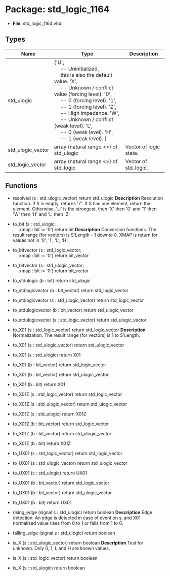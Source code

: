 # Package: std_logic_1164

- **File**: std_logic_1164.vhdl
## Types

| Name              | Type                                                                                                                                                                                                                                                                                                                                                                                                                                                                                                                                                                                                                                    | Description               |
| ----------------- | --------------------------------------------------------------------------------------------------------------------------------------------------------------------------------------------------------------------------------------------------------------------------------------------------------------------------------------------------------------------------------------------------------------------------------------------------------------------------------------------------------------------------------------------------------------------------------------------------------------------------------------- | ------------------------- |
| std_ulogic        | ('U',<br><span style="padding-left:20px">  --  Uninitialized,<br><span style="padding-left:20px"> this is also the default value. 'X',<br><span style="padding-left:20px">  --  Unknown / conflict value (forcing level). '0',<br><span style="padding-left:20px">  --  0 (forcing level). '1',<br><span style="padding-left:20px">  --  1 (forcing level). 'Z',<br><span style="padding-left:20px">  --  High impedance. 'W',<br><span style="padding-left:20px">  --  Unknown / conflict (weak level). 'L',<br><span style="padding-left:20px">  --  0 (weak level). 'H',<br><span style="padding-left:20px">  --  1 (weak level). )  |                           |
| std_ulogic_vector | array (natural range <>) of std_ulogic                                                                                                                                                                                                                                                                                                                                                                                                                                                                                                                                                                                                  |   Vector of logic state.  |
| std_logic_vector  | array (natural range <>) of std_logic                                                                                                                                                                                                                                                                                                                                                                                                                                                                                                                                                                                                   |   Vector of std_logic.    |
## Functions
- resolved <font id="function_arguments">(s : std_ulogic_vector) </font> <font id="function_return">return std_ulogic </font>
**Description**
  Resolution function.
  If S is empty, returns 'Z'.
  If S has one element, return the element.
  Otherwise, 'U' is the strongest.
       then  'X'
       then  '0' and '1'
       then  'W'
       then  'H' and 'L'
       then  'Z'.

- to_bit <font id="function_arguments">(s : std_ulogic;<br><span style="padding-left:20px"> xmap : bit := '0') </font> <font id="function_return">return bit </font>
**Description**
  Conversion functions.
  The result range (for vectors) is S'Length - 1 downto 0.
  XMAP is return for values not in '0', '1', 'L', 'H'.

- to_bitvector <font id="function_arguments">(s : std_logic_vector;<br><span style="padding-left:20px"> xmap : bit := '0') </font> <font id="function_return">return bit_vector </font>
- to_bitvector <font id="function_arguments">(s : std_ulogic_vector;<br><span style="padding-left:20px"> xmap : bit := '0') </font> <font id="function_return">return bit_vector </font>
- to_stdulogic <font id="function_arguments">(b : bit) </font> <font id="function_return">return std_ulogic </font>
- to_stdlogicvector <font id="function_arguments">(b : bit_vector) </font> <font id="function_return">return std_logic_vector </font>
- to_stdlogicvector <font id="function_arguments">(s : std_ulogic_vector) </font> <font id="function_return">return std_logic_vector </font>
- to_stdulogicvector <font id="function_arguments">(b : bit_vector) </font> <font id="function_return">return std_ulogic_vector </font>
- to_stdulogicvector <font id="function_arguments">(s : std_logic_vector) </font> <font id="function_return">return std_ulogic_vector </font>
- to_X01 <font id="function_arguments">(s : std_logic_vector) </font> <font id="function_return">return std_logic_vector </font>
**Description**
  Normalization.
  The result range (for vectors) is 1 to S'Length.

- to_X01 <font id="function_arguments">(s : std_ulogic_vector) </font> <font id="function_return">return std_ulogic_vector </font>
- to_X01 <font id="function_arguments">(s : std_ulogic) </font> <font id="function_return">return X01 </font>
- to_X01 <font id="function_arguments">(b : bit_vector) </font> <font id="function_return">return std_logic_vector </font>
- to_X01 <font id="function_arguments">(b : bit_vector) </font> <font id="function_return">return std_ulogic_vector </font>
- to_X01 <font id="function_arguments">(b : bit) </font> <font id="function_return">return X01 </font>
- to_X01Z <font id="function_arguments">(s : std_logic_vector) </font> <font id="function_return">return std_logic_vector </font>
- to_X01Z <font id="function_arguments">(s : std_ulogic_vector) </font> <font id="function_return">return std_ulogic_vector </font>
- to_X01Z <font id="function_arguments">(s : std_ulogic) </font> <font id="function_return">return X01Z </font>
- to_X01Z <font id="function_arguments">(b : bit_vector) </font> <font id="function_return">return std_logic_vector </font>
- to_X01Z <font id="function_arguments">(b : bit_vector) </font> <font id="function_return">return std_ulogic_vector </font>
- to_X01Z <font id="function_arguments">(b : bit) </font> <font id="function_return">return X01Z </font>
- to_UX01 <font id="function_arguments">(s : std_logic_vector) </font> <font id="function_return">return std_logic_vector </font>
- to_UX01 <font id="function_arguments">(s : std_ulogic_vector) </font> <font id="function_return">return std_ulogic_vector </font>
- to_UX01 <font id="function_arguments">(s : std_ulogic) </font> <font id="function_return">return UX01 </font>
- to_UX01 <font id="function_arguments">(b : bit_vector) </font> <font id="function_return">return std_logic_vector </font>
- to_UX01 <font id="function_arguments">(b : bit_vector) </font> <font id="function_return">return std_ulogic_vector </font>
- to_UX01 <font id="function_arguments">(b : bit) </font> <font id="function_return">return UX01 </font>
- rising_edge <font id="function_arguments">(signal s : std_ulogic) </font> <font id="function_return">return boolean </font>
**Description**
  Edge detection.
  An edge is detected in case of event on s, and X01 normalized value
  rises from 0 to 1 or falls from 1 to 0.

- falling_edge <font id="function_arguments">(signal s : std_ulogic) </font> <font id="function_return">return boolean </font>
- is_X <font id="function_arguments">(s : std_ulogic_vector) </font> <font id="function_return">return boolean </font>
**Description**
  Test for unknown.  Only 0, 1, L and H are known values.

- is_X <font id="function_arguments">(s : std_logic_vector) </font> <font id="function_return">return boolean </font>
- is_X <font id="function_arguments">(s : std_ulogic) </font> <font id="function_return">return boolean </font>
